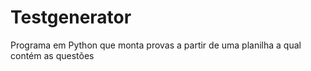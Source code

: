 # Testgenerator
Programa em Python que monta provas a partir de uma planilha a qual contém as questões 
